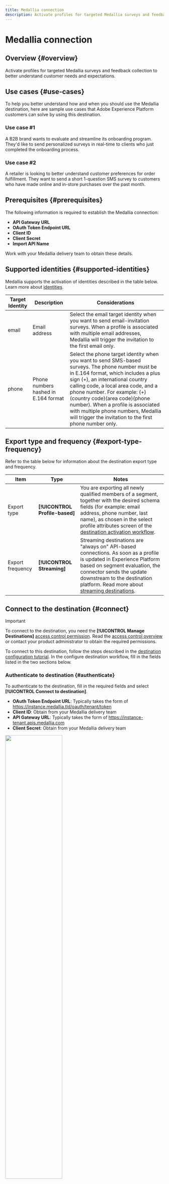 ```yaml
---
title: Medallia connection
description: Activate profiles for targeted Medallia surveys and feedback collection to better understand customer needs and expectations.
---
```


# Medallia connection

## Overview {#overview}
Activate profiles for targeted Medallia surveys and feedback collection to better understand customer needs and expectations.


## Use cases {#use-cases}
To help you better understand how and when you should use the Medallia destination, here are sample use cases that Adobe Experience Platform customers can solve by using this destination.

### Use case #1
A B2B brand wants to evaluate and streamline its onboarding program. They'd like to send personalized surveys in real-time to clients who just completed the onboarding process.

### Use case #2
A retailer is looking to better understand customer preferences for order fulfillment. They want to send a short 1-question SMS survey to customers who have made online and in-store purchases over the past month.


## Prerequisites {#prerequisites}
The following information is required to establish the Medallia connection:
* **API Gateway URL**
* **OAuth Token Endpoint URL**
* **Client ID**
* **Client Secret**
* **Import API Name**

Work with your Medallia delivery team to obtain these details.


## Supported identities {#supported-identities}
Medallia supports the activation of identities described in the table below. Learn more about [identities](/help/identity-service/namespaces.md).

|Target Identity|Description|Considerations|
|---|---|---|
|email|Email address|Select the email target identity when you want to send email-invitation surveys. When a profile is associated with multiple email addresses, Medallia will trigger the invitation to the first email only.|
|phone|Phone numbers hashed in E.164 format |Select the phone target identity when you want to send SMS-based surveys. The phone number must be in E.164 format, which includes a plus sign (+), an international country calling code, a local area code, and a phone number. For example: (+)(country code)(area code)(phone number). When a profile is associated with multiple phone numbers, Medallia will trigger the invitation to the first phone number only.|


## Export type and frequency {#export-type-frequency}
Refer to the table below for information about the destination export type and frequency.

| Item | Type | Notes |
---------|----------|---------|
| Export type | **[!UICONTROL Profile-based]** | You are exporting all newly qualified members of a segment, together with the desired schema fields (for example: email address, phone number, last name), as chosen in the select profile attributes screen of the [destination activation workflow](/help/destinations/ui/activate-batch-profile-destinations.md#select-attributes).|
| Export frequency | **[!UICONTROL Streaming]** | Streaming destinations are "always on" API-based connections. As soon as a profile is updated in Experience Platform based on segment evaluation, the connector sends the update downstream to the destination platform. Read more about [streaming destinations](/help/destinations/destination-types.md#streaming-destinations).|


## Connect to the destination {#connect}

>[!IMPORTANT]
> 
>To connect to the destination, you need the **[!UICONTROL Manage Destinations]** [access control permission](/help/access-control/home.md#permissions). Read the [access control overview](/help/access-control/ui/overview.md) or contact your product administrator to obtain the required permissions.

To connect to this destination, follow the steps described in the [destination configuration tutorial](https://experienceleague.adobe.com/docs/experience-platform/destinations/ui/connect-destination.html). In the configure destination workflow, fill in the fields listed in the two sections below.

### Authenticate to destination {#authenticate}
To authenticate to the destination, fill in the required fields and select **[!UICONTROL Connect to destination]**.

* **OAuth Token Endpoint URL**: Typically takes the form of https://instance.medallia.tld/oauth/tenant/token
* **Client ID**: Obtain from your Medallia delivery team
* **API Gateway URL**: Typically takes the form of https://instance-tenant.apis.medallia.com
* **Client Secret**: Obtain from your Medallia delivery team

<img src="/help/destinations/assets/catalog/voice/medallia-destination-oauth.png" width="60%">


### Fill in destination details {#destination-details}
To configure details for the destination, fill in the required fields and select **[!UICONTROL Next]**.

*  **[!UICONTROL Name]**: A name by which you will recognize this destination in the future.
*  **[!UICONTROL Description]**: A description that will help you identify this destination in the future.
*  **[!UICONTROL Import API Name]**: Name of the Medallia Import API (also known as Web Feed) to be used in this connection. Youcan activate different segments to different Import APIs to trigger different survey programs

<img src="/help/destinations/assets/catalog/voice/medallia-destination-details.png" width="60%">


## Activate segments to this destination {#activate}

>[!IMPORTANT]
> 
>To activate data, you need the **[!UICONTROL Manage Destinations]**, **[!UICONTROL Activate Destinations]**, **[!UICONTROL View Profiles]**, and **[!UICONTROL View Segments]** [access control permissions](/help/access-control/home.md#permissions). Read the [access control overview](/help/access-control/ui/overview.md) or contact your product administrator to obtain the required permissions.

Read [Activate profiles and segments to streaming segment export destinations](../../ui/activate/activate-segment-streaming-destinations.md) for instructions on activating audience segments to this destination.

### Map attributes and identities {#map}
The following target identity namespace(s) must be mapped depending on the use case:
* For email-based surveys, **email** must be mapped as a target field using **Target field** > **Select identity namespace** > **email**
* For SMS-based surveys, **phone** must be mapped as a target field using **Target field** > **Select identity namespace** > **phone**. Phone numbers must be in E.164 format, which includes a plus sign (+), an international country calling code, a local area code, and a phone number

It is strongly recommended that you also map additional target custom attributes to create personalized surveys and append additional information about the customer to the survey record:
* Personalized surveys typically address the customer by name
    *  Map the customer's first name to **Target field** > **Select custom attributes** > **Attribute name** > **firstname**
    *  Map the customer's last name to **Target field** > **Select custom attributes** > **Attribute name** > **lastname**
* Add mappings for any other target custom attributes as desired

![Image of sample mapping](/help/destinations/assets/catalog/voice/medallia-destination-mapping.png)


>[!IMPORTANT]
> 
> Share with your Medallia delivery team the exact **Attribute names** for every target custom attribute you map using **Target field** > **Select custom attributes** > **Attribute name**. You may wish to take a screenshot of the mapping page to share directly.


## Exported data {#exported-data}
Data is exported in batches of 1000 profiles or 30 minute increments (whichever occurs first) as profiles qualify for your activated segments.
